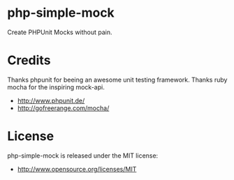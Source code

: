 php-simple-mock
===============

Create PHPUnit Mocks without pain.

<!-- INSERT: "tests/ExampleTest.php" -->


<!-- /INSERT -->

Credits
=======

Thanks phpunit for beeing an awesome unit testing framework.
Thanks ruby mocha for the inspiring mock-api.

* http://www.phpunit.de/
* http://gofreerange.com/mocha/


License
=======

php-simple-mock is released under the MIT license:

* http://www.opensource.org/licenses/MIT

